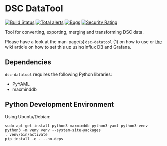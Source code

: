 # DSC DataTool

[![Build Status](https://travis-ci.com/DNS-OARC/dsc-datatool.svg?branch=develop)](https://travis-ci.com/DNS-OARC/dsc-datatool) [![Total alerts](https://img.shields.io/lgtm/alerts/g/DNS-OARC/dsc-datatool.svg?logo=lgtm&logoWidth=18)](https://lgtm.com/projects/g/DNS-OARC/dsc-datatool/alerts/) [![Bugs](https://sonarcloud.io/api/project_badges/measure?project=dns-oarc%3Adsc-datatool&metric=bugs)](https://sonarcloud.io/dashboard?id=dns-oarc%3Adsc-datatool) [![Security Rating](https://sonarcloud.io/api/project_badges/measure?project=dns-oarc%3Adsc-datatool&metric=security_rating)](https://sonarcloud.io/dashboard?id=dns-oarc%3Adsc-datatool)

Tool for converting, exporting, merging and transforming DSC data.

Please have a look at the man-page(s) `dsc-datatool` (1) on how to use or
[the wiki article](https://github.com/DNS-OARC/dsc-datatool/wiki/Setting-up-a-test-Grafana)
on how to set this up using Influx DB and Grafana.

## Dependencies

`dsc-datatool` requires the following Python libraries:
- PyYAML
- maxminddb

## Python Development Environment

Using Ubuntu/Debian:

```
sudo apt-get install python3-maxminddb python3-yaml python3-venv
python3 -m venv venv --system-site-packages
. venv/bin/activate
pip install -e . --no-deps
```
